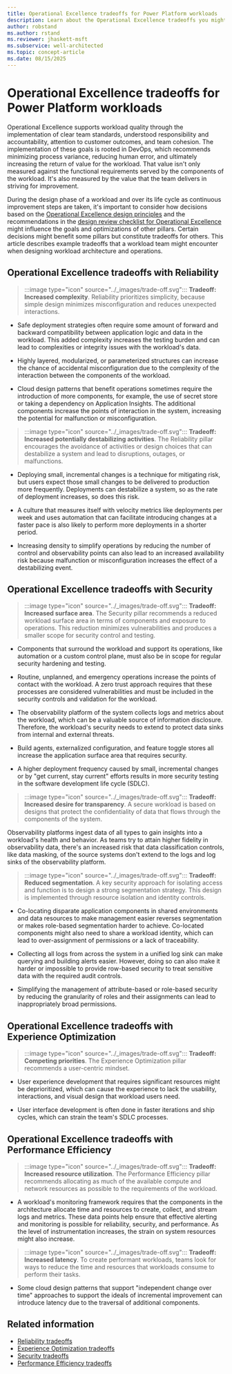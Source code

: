 ```yaml
---
title: Operational Excellence tradeoffs for Power Platform workloads
description: Learn about the Operational Excellence tradeoffs you might encounter when optimizing for the other Power Platform Well-Architected pillars.
author: robstand
ms.author: rstand
ms.reviewer: jhaskett-msft
ms.subservice: well-architected
ms.topic: concept-article
ms.date: 08/15/2025
---
```


# Operational Excellence tradeoffs for Power Platform workloads

Operational Excellence supports workload quality through the implementation of clear team standards, understood responsibility and accountability, attention to customer outcomes, and team cohesion. The implementation of these goals is rooted in DevOps, which recommends minimizing process variance, reducing human error, and ultimately increasing the return of value for the workload. That value isn't only measured against the functional requirements served by the components of the workload. It's also measured by the value that the team delivers in striving for improvement.

During the design phase of a workload and over its life cycle as continuous improvement steps are taken, it's important to consider how decisions based on the [Operational Excellence design principles](./principles.md) and the recommendations in the [design review checklist for Operational Excellence](./checklist.md) might influence the goals and optimizations of other pillars. Certain decisions might benefit some pillars but constitute tradeoffs for others. This article describes example tradeoffs that a workload team might encounter when designing workload architecture and operations.

## Operational Excellence tradeoffs with Reliability

> :::image type="icon" source="../_images/trade-off.svg"::: **Tradeoff: Increased complexity**. Reliability prioritizes simplicity, because simple design minimizes misconfiguration and reduces unexpected interactions.

- Safe deployment strategies often require some amount of forward and backward compatibility between application logic and data in the workload. This added complexity increases the testing burden and can lead to complexities or integrity issues with the workload's data.

- Highly layered, modularized, or parameterized structures can increase the chance of accidental misconfiguration due to the complexity of the interaction between the components of the workload.

- Cloud design patterns that benefit operations sometimes require the introduction of more components, for example, the use of secret store or taking a dependency on Application Insights. The additional components increase the points of interaction in the system, increasing the potential for malfunction or misconfiguration.

> :::image type="icon" source="../_images/trade-off.svg"::: **Tradeoff: Increased potentially destabilizing activities**. The Reliability pillar encourages the avoidance of activities or design choices that can destabilize a system and lead to disruptions, outages, or malfunctions.

- Deploying small, incremental changes is a technique for mitigating risk, but users expect those small changes to be delivered to production more frequently. Deployments can destabilize a system, so as the rate of deployment increases, so does this risk.

- A culture that measures itself with velocity metrics like deployments per week and uses automation that can facilitate introducing changes at a faster pace is also likely to perform more deployments in a shorter period.

- Increasing density to simplify operations by reducing the number of control and observability points can also lead to an increased availability risk because malfunction or misconfiguration increases the effect of a destabilizing event.

## Operational Excellence tradeoffs with Security

> :::image type="icon" source="../_images/trade-off.svg"::: **Tradeoff: Increased surface area**. The Security pillar recommends a reduced workload surface area in terms of components and exposure to operations. This reduction minimizes vulnerabilities and produces a smaller scope for security control and testing.

- Components that surround the workload and support its operations, like automation or a custom control plane, must also be in scope for regular security hardening and testing.

- Routine, unplanned, and emergency operations increase the points of contact with the workload. A zero trust approach requires that these processes are considered vulnerabilities and must be included in the security controls and validation for the workload.

- The observability platform of the system collects logs and metrics about the workload, which can be a valuable source of information disclosure. Therefore, the workload's security needs to extend to protect data sinks from internal and external threats.

- Build agents, externalized configuration, and feature toggle stores all increase the application surface area that requires security.

- A higher deployment frequency caused by small, incremental changes or by "get current, stay current" efforts results in more security testing in the software development life cycle (SDLC).

> :::image type="icon" source="../_images/trade-off.svg"::: **Tradeoff: Increased desire for transparency**. A secure workload is based on designs that protect the confidentiality of data that flows through the components of the system.

Observability platforms ingest data of all types to gain insights into a workload's health and behavior. As teams try to attain higher fidelity in observability data, there's an increased risk that data classification controls, like data masking, of the source systems don't extend to the logs and log sinks of the observability platform.

> :::image type="icon" source="../_images/trade-off.svg"::: **Tradeoff: Reduced segmentation**. A key security approach for isolating access and function is to design a strong segmentation strategy. This design is implemented through resource isolation and identity controls.

- Co-locating disparate application components in shared environments and data resources to make management easier reverses segmentation or makes role-based segmentation harder to achieve. Co-located components might also need to share a workload identity, which can lead to over-assignment of permissions or a lack of traceability.

- Collecting all logs from across the system in a unified log sink can make querying and building alerts easier. However, doing so can also make it harder or impossible to provide row-based security to treat sensitive data with the required audit controls.

- Simplifying the management of attribute-based or role-based security by reducing the granularity of roles and their assignments can lead to inappropriately broad permissions.

## Operational Excellence tradeoffs with Experience Optimization

> :::image type="icon" source="../_images/trade-off.svg"::: **Tradeoff: Competing priorities**. The Experience Optimization pillar recommends a user-centric mindset.

- User experience development that requires significant resources might be deprioritized, which can cause the experience to lack the usability, interactions, and visual design that workload users need.

- User interface development is often done in faster iterations and ship cycles, which can strain the team's SDLC processes.

## Operational Excellence tradeoffs with Performance Efficiency

> :::image type="icon" source="../_images/trade-off.svg"::: **Tradeoff: Increased resource utilization**. The Performance Efficiency pillar recommends allocating as much of the available compute and network resources as possible to the requirements of the workload.

- A workload's monitoring framework requires that the components in the architecture allocate time and resources to create, collect, and stream logs and metrics. These data points help ensure that effective alerting and monitoring is possible for reliability, security, and performance. As the level of instrumentation increases, the strain on system resources might also increase.

> :::image type="icon" source="../_images/trade-off.svg"::: **Tradeoff: Increased latency**. To create performant workloads, teams look for ways to reduce the time and resources that workloads consume to perform their tasks.

- Some cloud design patterns that support "independent change over time" approaches to support the ideals of incremental improvement can introduce latency due to the traversal of additional components.

## Related information

- [Reliability tradeoffs](../reliability/tradeoffs.md)
- [Experience Optimization tradeoffs](../experience-optimization/tradeoffs.md)
- [Security tradeoffs](../security/tradeoffs.md)
- [Performance Efficiency tradeoffs](../performance-efficiency/tradeoffs.md)
